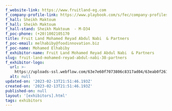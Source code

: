 ```yaml
---
f_website-link: https://www.fruitland-eg.com
f_company-profile-link: https://www.playbook.com/s/fec/company-profiles
f_hall: Sheikh Maktoum
f_hall: Sheikh Maktoum
f_hall-stand: Sheikh Maktoum  - M-D34
f_poc-phone: (+20)1002105170
title: Fruit Land Mohamed Reyad Abdul Nabi  & Partners
f_poc-email: melhabiby@foodinnovation.biz
f_poc-name: Mohamed Elhabiby
f_exhibitor-name: Fruit Land Mohamed Reyad Abdul Nabi  & Partners
slug: fruit-land-mohamed-reyad-abdul-nabi-38-partners
f_exhibitor-logo:
  url: >-
    https://uploads-ssl.webflow.com/63e7e60f7073806c8317ad04/63eab0f261e8895f71a96588_ZGQ1Yw.jpeg
  alt: null
updated-on: '2023-02-13T21:51:46.193Z'
created-on: '2023-02-13T21:51:46.193Z'
published-on: null
layout: '[exhibitors].html'
tags: exhibitors
---
```



